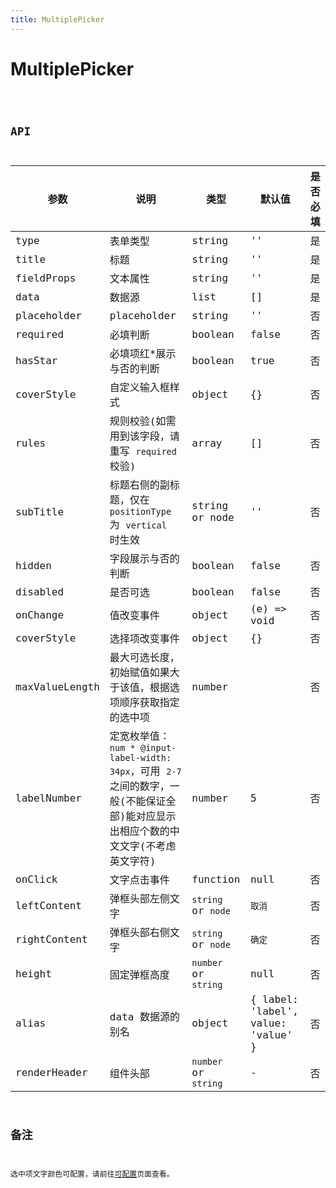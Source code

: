 ```yaml
---
title: MultiplePicker
---
```


# MultiplePicker

<code src="./demo/index.tsx" />

## API

| 参数           | 说明                                                                                                                                  | 类型                 | 默认值                             | 是否必填 |
| -------------- | ------------------------------------------------------------------------------------------------------------------------------------- | -------------------- | ---------------------------------- | -------- |
| type           | 表单类型                                                                                                                              | string               | ''                                 | 是       |
| title          | 标题                                                                                                                                  | string               | ''                                 | 是       |
| fieldProps     | 文本属性                                                                                                                              | string               | ''                                 | 是       |
| data           | 数据源                                                                                                                                | list                 | []                                 | 是       |
| placeholder    | placeholder                                                                                                                           | string               | ''                                 | 否       |
| required       | 必填判断                                                                                                                              | boolean              | false                              | 否       |
| hasStar        | 必填项红\*展示与否的判断                                                                                                              | boolean              | true                               | 否       |
| coverStyle     | 自定义输入框样式                                                                                                                      | object               | {}                                 | 否       |
| rules          | 规则校验(如需用到该字段，请重写 `required` 校验)                                                                                      | array                | []                                 | 否       |
| subTitle       | 标题右侧的副标题，仅在 `positionType` 为 `vertical` 时生效                                                                            | string or node       | ''                                 | 否       |
| hidden         | 字段展示与否的判断                                                                                                                    | boolean              | false                              | 否       |
| disabled       | 是否可选                                                                                                                              | boolean              | false                              | 否       |
| onChange       | 值改变事件                                                                                                                            | object               | (e) => void                        | 否       |
| coverStyle     | 选择项改变事件                                                                                                                        | object               | {}                                 | 否       |
| maxValueLength | 最大可选长度，初始赋值如果大于该值，根据选项顺序获取指定的选中项                                                                      | number               |                                    | 否       |
| labelNumber    | 定宽枚举值：`num * @input-label-width: 34px`，可用 `2-7` 之间的数字，一般(不能保证全部)能对应显示出相应个数的中文文字(不考虑英文字符) | number               | 5                                  | 否       |
| onClick        | 文字点击事件                                                                                                                          | function             | null                               | 否       |
| leftContent    | 弹框头部左侧文字                                                                                                                      | `string` or `node`   | `取消`                             | 否       |
| rightContent   | 弹框头部右侧文字                                                                                                                      | `string` or `node`   | `确定`                             | 否       |
| height         | 固定弹框高度                                                                                                                          | `number` or `string` | null                               | 否       |
| alias          | data 数据源的别名                                                                                                                     | object               | { label: 'label', value: 'value' } | 否       |
| renderHeader   | 组件头部                                                                                                                              | `number` or `string` | -                                  | 否       |

## 备注

选中项文字颜色可配置，请前往[可配置](https://dform.alitajs.com/setting)页面查看。




